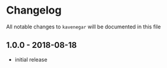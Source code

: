 # Changelog

All notable changes to `kavenegar` will be documented in this file

## 1.0.0 - 2018-08-18

- initial release
